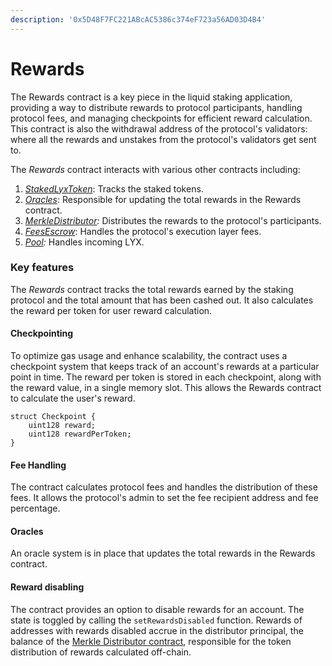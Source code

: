 ```yaml
---
description: '0x5D48F7FC221ABcAC5386c374eF723a56AD03D4B4'
---
```


# Rewards

The Rewards contract is a key piece in the liquid staking application, providing a way to distribute rewards to protocol participants, handling protocol fees, and managing checkpoints for efficient reward calculation. This contract is also the withdrawal address of the protocol's validators: where all the rewards and unstakes from the protocol's validators get sent to.&#x20;

The _Rewards_ contract interacts with various other contracts including:

1. [_StakedLyxToken_](merkle-distributor.md): Tracks the staked tokens.
2. [_Oracles_](oracles.md): Responsible for updating the total rewards in the Rewards contract.
3. [_MerkleDistributor_](merkle-distributor.md)_:_ Distributes the rewards to the protocol's participants.
4. [_FeesEscrow_](feesescrow.md): Handles the protocol's execution layer fees.
5. [_Pool_](pool.md)_:_ Handles incoming LYX.

### Key features

The _Rewards_ contract tracks the total rewards earned by the staking protocol and the total amount that has been cashed out. It also calculates the reward per token for user reward calculation.

#### **Checkpointing**

To optimize gas usage and enhance scalability, the contract uses a checkpoint system that keeps track of an account's rewards at a particular point in time. The reward per token is stored in each checkpoint, along with the reward value, in a single memory slot. This allows the Rewards contract to calculate the user's reward.

```solidity
struct Checkpoint {
    uint128 reward;
    uint128 rewardPerToken;
}
```

#### **Fee Handling**

The contract calculates protocol fees and handles the distribution of these fees. It allows the protocol's admin to set the fee recipient address and fee percentage.

#### **Oracles**

An oracle system is in place that updates the total rewards in the Rewards contract.

#### **Reward disabling**

The contract provides an option to disable rewards for an account. The state is toggled by calling the `setRewardsDisabled` function. Rewards of addresses with rewards disabled accrue in the distributor principal, the balance of the [Merkle Distributor contract](merkle-distributor.md), responsible for the token distribution of rewards calculated off-chain.

